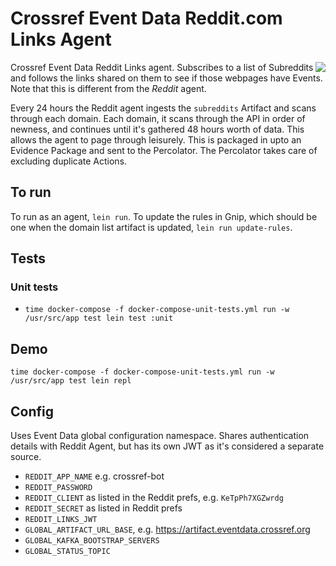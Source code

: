 # Crossref Event Data Reddit.com Links Agent

<img src="doc/logo.png" align="right" style="float: right">

Crossref Event Data Reddit Links agent. Subscribes to a list of Subreddits and follows the links shared on them to see if those webpages have Events. Note that this is different from the *Reddit* agent. 

Every 24 hours the Reddit agent ingests the `subreddits` Artifact and scans through each domain. Each domain, it scans through the API in order of newness, and continues until it's gathered 48 hours worth of data. This allows the agent to page through leisurely. This is packaged in upto an Evidence Package and sent to the Percolator. The Percolator takes care of excluding duplicate Actions.

## To run

To run as an agent, `lein run`. To update the rules in Gnip, which should be one when the domain list artifact is updated, `lein run update-rules`.

## Tests

### Unit tests

 - `time docker-compose -f docker-compose-unit-tests.yml run -w /usr/src/app test lein test :unit`



## Demo

    time docker-compose -f docker-compose-unit-tests.yml run -w /usr/src/app test lein repl

## Config

Uses Event Data global configuration namespace. Shares authentication details with Reddit Agent, but has its own JWT as it's considered a separate source.

 - `REDDIT_APP_NAME` e.g. crossref-bot
 - `REDDIT_PASSWORD` 
 - `REDDIT_CLIENT` as listed in the Reddit prefs, e.g. `KeTpPh7XGZwrdg`
 - `REDDIT_SECRET` as listed in Reddit prefs
 - `REDDIT_LINKS_JWT`
 - `GLOBAL_ARTIFACT_URL_BASE`, e.g. https://artifact.eventdata.crossref.org
 - `GLOBAL_KAFKA_BOOTSTRAP_SERVERS`
 - `GLOBAL_STATUS_TOPIC`

